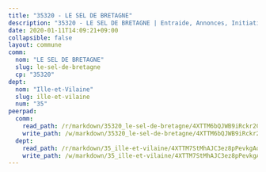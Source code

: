 ```yaml
---
title: "35320 - LE SEL DE BRETAGNE"
description: "35320 - LE SEL DE BRETAGNE | Entraide, Annonces, Initiatives"
date: 2020-01-11T14:09:21+09:00
collapsible: false
layout: commune
comm:
  nom: "LE SEL DE BRETAGNE"
  slug: le-sel-de-bretagne
  cp: "35320"
dept:
  nom: "Ille-et-Vilaine"
  slug: ille-et-vilaine
  num: "35"
peerpad:
  comm:
    read_path: /r/markdown/35320_le-sel-de-bretagne/4XTTM6bQJWB9iRckr2Cwwdq7XZbi8qXj1TMQ8zz1FdcMBwC7v
    write_path: /w/markdown/35320_le-sel-de-bretagne/4XTTM6bQJWB9iRckr2Cwwdq7XZbi8qXj1TMQ8zz1FdcMBwC7v-K3TgULae6DrxWt1rGmVNCpNfm2TJ1DaG82P6hAwGTejwAxHAwnSRp22x1313LnazVxMZZzYFoLxoc74myij4PxNwd6X4EeYFdaeHCWPZcmcrnCcPuxdW5DnPYsHyvGZN2XSHzwFa
  dept:
    read_path: /r/markdown/35_ille-et-vilaine/4XTTM7StMhAJC3ez8pPevkgAqiNUcS52kKrehssYfFVHMMrju
    write_path: /w/markdown/35_ille-et-vilaine/4XTTM7StMhAJC3ez8pPevkgAqiNUcS52kKrehssYfFVHMMrju-K3TgV811yenhEuJqddUBYpbTnifd7BiFRX3fLXndB5RCuJzLDEnHE8qwLhvTPZqyjgmx9neeCerm4fwxpw8eGk7eo7QbbFxp5NaSoYYyNHRHpjtPop1gdSHcKUNwdRVVfwYCtWdy
---
```


